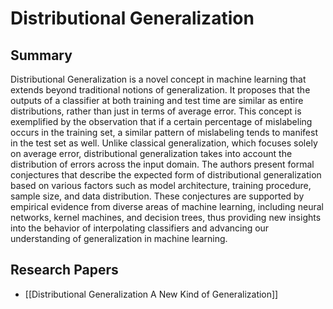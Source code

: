 # Distributional Generalization

## Summary
 Distributional Generalization is a novel concept in machine learning that extends beyond traditional notions of generalization. It proposes that the outputs of a classifier at both training and test time are similar as entire distributions, rather than just in terms of average error. This concept is exemplified by the observation that if a certain percentage of mislabeling occurs in the training set, a similar pattern of mislabeling tends to manifest in the test set as well. Unlike classical generalization, which focuses solely on average error, distributional generalization takes into account the distribution of errors across the input domain. The authors present formal conjectures that describe the expected form of distributional generalization based on various factors such as model architecture, training procedure, sample size, and data distribution. These conjectures are supported by empirical evidence from diverse areas of machine learning, including neural networks, kernel machines, and decision trees, thus providing new insights into the behavior of interpolating classifiers and advancing our understanding of generalization in machine learning.
## Research Papers

- [[Distributional Generalization A New Kind of Generalization]]

